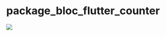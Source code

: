 # package_bloc_flutter_counter

![](https://github.com/rvdrover/package_bloc_flutter_counter/blob/master/package_bloc_flutter_counter-1636749078553.gif)
